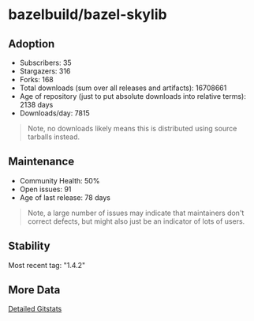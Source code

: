 # bazelbuild/bazel-skylib

## Adoption

- Subscribers: 35
- Stargazers: 316
- Forks: 168
- Total downloads (sum over all releases and artifacts): 16708661
- Age of repository (just to put absolute downloads into relative terms): 2138 days
- Downloads/day: 7815

> Note, no downloads likely means this is distributed using source tarballs instead.

## Maintenance

- Community Health: 50%
- Open issues: 91
- Age of last release: 78 days

> Note, a large number of issues may indicate that maintainers don't correct defects, but might also
> just be an indicator of lots of users.

## Stability

Most recent tag: "1.4.2"

## More Data

[Detailed Gitstats](/bazel-catalog/gitstats/bazelbuild/bazel-skylib)

